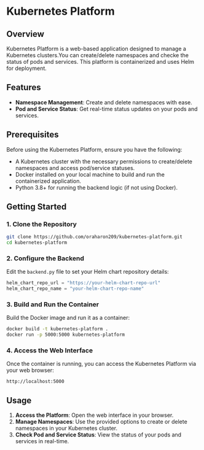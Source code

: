# Kubernetes Platform

## Overview

Kubernetes Platform is a web-based application designed to manage a Kubernetes clusters.You can create/delete namespaces and checke the status of pods and services. This platform is containerized and uses Helm for deployment.

## Features

- **Namespace Management**: Create and delete namespaces with ease.
- **Pod and Service Status**: Get real-time status updates on your pods and services.

## Prerequisites

Before using the Kubernetes Platform, ensure you have the following:

- A Kubernetes cluster with the necessary permissions to create/delete namespaces and access pod/service statuses.
- Docker installed on your local machine to build and run the containerized application.
- Python 3.8+ for running the backend logic (if not using Docker).

## Getting Started

### 1. Clone the Repository

```bash
git clone https://github.com/oraharon209/kubernetes-platform.git
cd kubernetes-platform
```

### 2. Configure the Backend

Edit the `backend.py` file to set your Helm chart repository details:

```python
helm_chart_repo_url = "https://your-helm-chart-repo-url"
helm_chart_repo_name = "your-helm-chart-repo-name"
```

### 3. Build and Run the Container

Build the Docker image and run it as a container:

```bash
docker build -t kubernetes-platform .
docker run -p 5000:5000 kubernetes-platform
```

### 4. Access the Web Interface

Once the container is running, you can access the Kubernetes Platform via your web browser:

```
http://localhost:5000
```

## Usage

1. **Access the Platform**: Open the web interface in your browser.
2. **Manage Namespaces**: Use the provided options to create or delete namespaces in your Kubernetes cluster.
3. **Check Pod and Service Status**: View the status of your pods and services in real-time.

